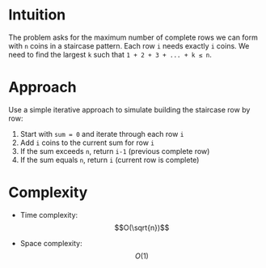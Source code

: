 # Intuition
The problem asks for the maximum number of complete rows we can form with `n` coins in a staircase pattern. Each row `i` needs exactly `i` coins. We need to find the largest `k` such that `1 + 2 + 3 + ... + k ≤ n`.

# Approach
Use a simple iterative approach to simulate building the staircase row by row:
1. Start with `sum = 0` and iterate through each row `i`
2. Add `i` coins to the current sum for row `i`
3. If the sum exceeds `n`, return `i-1` (previous complete row)
4. If the sum equals `n`, return `i` (current row is complete)

# Complexity
- Time complexity: $$O(\sqrt{n})$$
  <!-- We iterate until sum exceeds n. Since sum = i*(i+1)/2, we need roughly √(2n) iterations -->

- Space complexity: $$O(1)$$
  <!-- Only using constant extra space for variables -->
